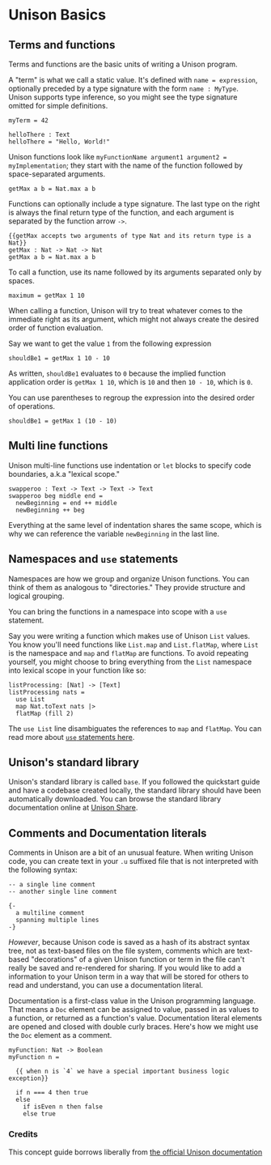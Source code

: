 # Unison Basics

## Terms and functions

Terms and functions are the basic units of writing a Unison program.

A "term" is what we call a static value. It's defined with `name = expression`, optionally preceded by a type signature with the form `name : MyType`. Unison supports type inference, so you might see the type signature omitted for simple definitions.

```
myTerm = 42

helloThere : Text
helloThere = "Hello, World!"
```

Unison functions look like `myFunctionName argument1 argument2 = myImplementation`; they start with the name of the function followed by space-separated arguments.

```
getMax a b = Nat.max a b
```

Functions can optionally include a type signature. The last type on the right is always the final return type of the function, and each argument is separated by the function arrow `->`.

```
{{getMax accepts two arguments of type Nat and its return type is a Nat}}
getMax : Nat -> Nat -> Nat
getMax a b = Nat.max a b
```

To call a function, use its name followed by its arguments separated only by spaces.

```
maximum = getMax 1 10
```

When calling a function, Unison will try to treat whatever comes to the immediate right as its argument, which might not always create the desired order of function evaluation.

Say we want to get the value `1` from the following expression

```
shouldBe1 = getMax 1 10 - 10
```

As written, `shouldBe1` evaluates to `0` because the implied function application order is `getMax 1 10`, which is `10` and then `10 - 10`, which is `0`.

You can use parentheses to regroup the expression into the desired order of operations.

```
shouldBe1 = getMax 1 (10 - 10)
```

## Multi line functions

Unison multi-line functions use indentation or `let` blocks to specify code boundaries, a.k.a "lexical scope."

```
swapperoo : Text -> Text -> Text -> Text
swapperoo beg middle end =
  newBeginning = end ++ middle
  newBeginning ++ beg
```

Everything at the same level of indentation shares the same scope, which is why we can reference the variable `newBeginning` in the last line.

## Namespaces and `use` statements

Namespaces are how we group and organize Unison functions. You can think of them as analogous to "directories." They provide structure and logical grouping.

You can bring the functions in a namespace into scope with a `use` statement.

Say you were writing a function which makes use of Unison `List` values. You know you'll need functions like `List.map` and `List.flatMap`, where `List` is the namespace and `map` and `flatMap` are functions. To avoid repeating yourself, you might choose to bring everything from the `List` namespace into lexical scope in your function like so:

```
listProcessing: [Nat] -> [Text]
listProcessing nats =
  use List
  map Nat.toText nats |>
  flatMap (fill 2)
```

The `use List` line disambiguates the references to `map` and `flatMap`. You can read more about [`use` statements here][use-statements].

## Unison's standard library

Unison's standard library is called `base`. If you followed the quickstart guide and have a codebase created locally, the standard library should have been automatically downloaded. You can browse the standard library documentation online at [Unison Share][unison-share-base].

## Comments and Documentation literals

Comments in Unison are a bit of an unusual feature. When writing Unison code, you can create text in your `.u` suffixed file that is not interpreted with the following syntax:

```
-- a single line comment
-- another single line comment

{-
  a multiline comment
  spanning multiple lines
-}
```

_However_, because Unison code is saved as a hash of its abstract syntax tree, not as text-based files on the file system, comments which are text-based "decorations" of a given Unison function or term in the file can't really be saved and re-rendered for sharing. If you would like to add a information to your Unison term in a way that will be stored for others to read and understand, you can use a documentation literal.

Documentation is a first-class value in the Unison programming language. That means a `Doc` element can be assigned to value, passed in as values to a function, or returned as a function's value. Documentation literal elements are opened and closed with double curly braces. Here's how we might use the `Doc` element as a comment.

```
myFunction: Nat -> Boolean
myFunction n =

  {{ when n is `4` we have a special important business logic exception}}

  if n === 4 then true
  else
    if isEven n then false
    else true
```

### Credits

This concept guide borrows liberally from [the official Unison documentation][unison-language-docs]

[use-statements]: https://www.unison-lang.org/learn/language-reference/use-clauses/
[unison-language-docs]: https://www.unison-lang.org/learn/
[unison-share-base]: https://share.unison-lang.org/latest/namespaces/unison/base
